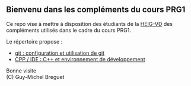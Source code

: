 ## Bienvenu dans les compléments du cours PRG1

Ce repo vise à mettre à disposition des étudiants de la [HEIG-VD](https://heig-vd.ch) des compléments utilisés dans le cadre du cours PRG1.

Le répertoire propose :

   - [git : configuration et utilisation de git](Git)
   - [CPP / IDE : C++ et environnement de développement](IDE_CLion)

Bonne visite</br>
(C) Guy-Michel Breguet
